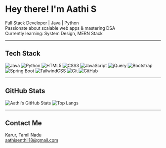 #  Hey there! I'm Aathi S  

 Full Stack Developer | Java | Python  
 Passionate about scalable web apps & mastering DSA  
 Currently learning: System Design, MERN Stack  
 

---

##  Tech Stack

![Java](https://img.shields.io/badge/Java-orange?style=flat&logo=java)
![Python](https://img.shields.io/badge/Python-blue?style=flat&logo=python)
![HTML5](https://img.shields.io/badge/HTML5-E34F26?style=flat&logo=html5&logoColor=white)
![CSS3](https://img.shields.io/badge/CSS3-1572B6?style=flat&logo=css3&logoColor=white)
![JavaScript](https://img.shields.io/badge/JavaScript-yellow?style=flat&logo=javascript)
![jQuery](https://img.shields.io/badge/jQuery-0769AD?style=flat&logo=jquery&logoColor=white)
![Bootstrap](https://img.shields.io/badge/Bootstrap-563D7C?style=flat&logo=bootstrap&logoColor=white)
![Spring Boot](https://img.shields.io/badge/Spring%20Boot-6DB33F?style=flat&logo=spring-boot&logoColor=white)
![TailwindCSS](https://img.shields.io/badge/TailwindCSS-teal?style=flat&logo=tailwindcss)
![Git](https://img.shields.io/badge/Git-orange?style=flat&logo=git)
![GitHub](https://img.shields.io/badge/GitHub-181717?style=flat&logo=github)

---

## GitHub Stats

![Aathi's GitHub Stats](https://github-readme-stats.vercel.app/api?username=Aathi-S345&show_icons=true&theme=tokyonight)
![Top Langs](https://github-readme-stats.vercel.app/api/top-langs/?username=Aathi-S345&layout=compact&theme=tokyonight)

---

##  Contact Me

 Karur, Tamil Nadu  
 [aathisenthil18@gmail.com](mailto:aathisenthil18@gmail.com)
